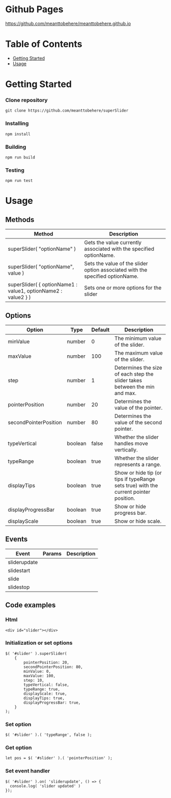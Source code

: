 # Github Pages

https://github.com/meanttobehere/meanttobehere.github.io

# Table of Contents

- [Getting Started](#getting_started)
- [Usage](#usage)

# Getting Started <a name = "getting_started"></a>

### Clone repository

```
git clone https://github.com/meanttobehere/superSlider
```

### Installing

```
npm install
```

### Building

```
npm run build
```

### Testing

```
npm run test
```

# Usage <a name="usage"></a>

## Methods

| Method                                                        | Description |
| ------------------------------------------------------------- | ----------- |
| superSlider( "optionName" )                                   | Gets the value currently associated with the specified optionName. |
| superSlider( "optionName", value )                            | Sets the value of the slider option associated with the specified optionName. |
| superSlider( { optionName1 : value1, optionName2 : value2 } ) | Sets one or more options for the slider |


## Options

| Option                | Type    | Default | Description |
| --------------------- | ------- | ------- | ----------- |
| minValue              | number  | 0       | The minimum value of the slider. |
| maxValue              | number  | 100     | The maximum value of the slider. |
| step                  | number  | 1       | Determines the size of each step the slider takes between the min and max. |
| pointerPosition       | number  | 20      | Determines the value of the pointer. |
| secondPointerPosition | number  | 80      | Determines the value of the second pointer. |
| typeVertical          | boolean | false   | Whether the slider handles move vertically. |
| typeRange             | boolean | true    | Whether the slider represents a range. |
| displayTips           | boolean | true    | Show or hide tip (or tips if typeRange sets true) with the current pointer position. |
| displayProgressBar    | boolean | true    | Show or hide progress bar. |
| displayScale          | boolean | true    | Show or hide scale. |

## Events

| Event        | Params  | Description |
| ------------ | ------- | ----------- |
| sliderupdate |   |  |
| slidestart   |   |  |
| slide        |   |  |
| slidestop    |   |  |

## Code examples

### Html

```
<div id="slider"></div>
```

### Initialization or set options

```
$( '#slider' ).superSlider(
    {
        pointerPosition: 20,
        secondPointerPosition: 80,
        minValue: 0,
        maxValue: 100,
        step: 10,
        typeVertical: false,
        typeRange: true,
        displayScale: true,
        displayTips: true,
        displayProgressBar: true,    
    }
);
```

### Set option

```
$( '#slider' ).( 'typeRange', false );
```

### Get option

```
let pos = $( '#slider' ).( 'pointerPosition' );
```

### Set event handler

```
$( '#slider' ).on( 'sliderupdate', () => {
  console.log( 'slider updated' )
});
```